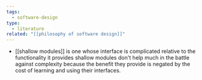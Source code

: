 ```yaml
---
tags:
  - software-design
type:
  - literature
related: "[[philosophy of software design]]"
---
```



- [[shallow modules]] is one whose interface is complicated relative to the functionality it provides shallow modules don't help much in the battle against complexity because the benefit they provide is negated by the cost of learning and using their interfaces.

